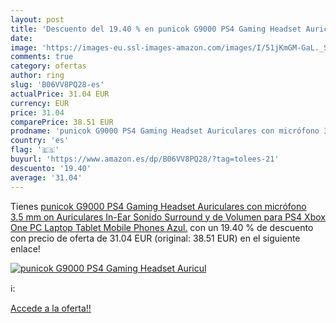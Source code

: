 ```yaml
---
layout: post
title: 'Descuento del 19.40 % en punicok G9000 PS4 Gaming Headset Auricul'
date: 
image: 'https://images-eu.ssl-images-amazon.com/images/I/51jKmGM-GaL._SL200_.jpg'
comments: true
category: ofertas
author: ring
slug: 'B06VV8PQ28-es'
actualPrice: 31.04 EUR
currency: EUR
price: 31.04
comparePrice: 38.51 EUR
prodname: 'punicok G9000 PS4 Gaming Headset Auriculares con micrófono 3.5 mm on Auriculares In-Ear Sonido Surround y de Volumen para PS4 Xbox One PC Laptop Tablet Mobile Phones Azul.'
country: 'es'
flag: '🇪🇸'
buyurl: 'https://www.amazon.es/dp/B06VV8PQ28/?tag=tolees-21'
descuento: '19.40'
average: '31.04'
---
```


Tienes [punicok G9000 PS4 Gaming Headset Auriculares con micrófono 3.5 mm on Auriculares In-Ear Sonido Surround y de Volumen para PS4 Xbox One PC Laptop Tablet Mobile Phones Azul.](https://www.amazon.es/dp/B06VV8PQ28/?tag=tolees-21) con un 19.40 % de descuento con precio de oferta de 31.04 EUR (original: 38.51 EUR) en el siguiente enlace!

[![punicok G9000 PS4 Gaming Headset Auricul](https://images-eu.ssl-images-amazon.com/images/I/51jKmGM-GaL._SL200_.jpg)](https://www.amazon.es/dp/B06VV8PQ28/?tag=tolees-21)

ℹ️:


[Accede a la oferta!!](https://www.amazon.es/dp/B06VV8PQ28/?tag=tolees-21)
